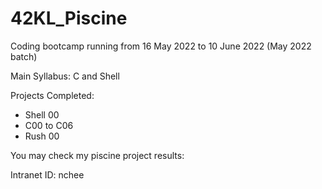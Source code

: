 ﻿# 42KL_Piscine

Coding bootcamp running from 16 May 2022 to 10 June 2022 (May 2022 batch)

Main Syllabus: C and Shell

Projects Completed:
- Shell 00 
- C00 to C06
- Rush 00

You may check my piscine project results:

Intranet ID: nchee
